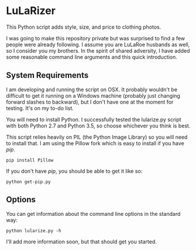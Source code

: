 # LuLaRizer

This Python script adds style, size, and price to clothing photos.

I was going to make this repository private but was surprised to find a few people were already following. I assume you are LuLaRoe husbands as well, so I consider you my brothers. In the spirit of shared adversity, I have added some reasonable command line arguments and this quick introduction.

## System Requirements

I am developing and running the script on OSX. It probably wouldn't be difficult to get it running on a Windows machine (probably just changing forward slashes to backward), but I don't have one at the moment for testing. It's on my to-do list.

You will need to install Python. I successfully tested the lularize.py script with both Python 2.7 and Python 3.5, so choose whichever you think is best.

This script relies heavily on PIL (the Python Image Library) so you will need to install that. I am using the Pillow fork which is easy to install if you have *pip*.

`pip install Pillow`

If you don't have *pip*, you should be able to get it like so:

`python get-pip.py`

## Options

You can get information about the command line options in the standard way:

`python lularize.py -h`

I'll add more information soon, but that should get you started.
